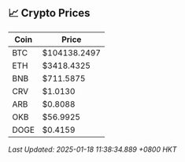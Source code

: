 ## 📈 Crypto Prices

| Coin | Price |
| ---- | ----- |
| BTC | $104138.2497 |
| ETH | $3418.4325 |
| BNB | $711.5875 |
| CRV | $1.0130 |
| ARB | $0.8088 |
| OKB | $56.9925 |
| DOGE | $0.4159 |

_Last Updated: 2025-01-18 11:38:34.889 +0800 HKT_